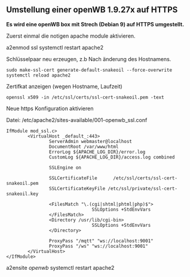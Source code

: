 ## Umstellung einer openWB 1.9.27x auf HTTPS ##

**Es wird eine openWB box mit Strech (Debian 9) auf HTTPS umgestellt.**

Zuerst einmal die notigen apache module aktivieren.

a2enmod ssl
systemctl restart apache2


Schlüsselpaar neu erzeugen, z.b Nach änderung des Hostnamens.
```
sudo make-ssl-cert generate-default-snakeoil --force-overwrite
systemctl reload apache2
```

Zertifkat anzeigen (wegen Hostname, Laufzeit)
```
openssl x509 -in /etc/ssl/certs/ssl-cert-snakeoil.pem -text
```

Neue https Konfiguration aktivieren


Datei:  /etc/apache2/sites-available/001-openwb_ssl.conf
```
IfModule mod_ssl.c>
        <VirtualHost _default_:443>
                ServerAdmin webmaster@localhost
                DocumentRoot /var/www/html
                ErrorLog ${APACHE_LOG_DIR}/error.log
                CustomLog ${APACHE_LOG_DIR}/access.log combined

                SSLEngine on

                SSLCertificateFile      /etc/ssl/certs/ssl-cert-snakeoil.pem
                SSLCertificateKeyFile /etc/ssl/private/ssl-cert-snakeoil.key

                <FilesMatch "\.(cgi|shtml|phtml|php)$">
                                SSLOptions +StdEnvVars
                </FilesMatch>
                <Directory /usr/lib/cgi-bin>
                                SSLOptions +StdEnvVars
                </Directory>

                ProxyPass "/mqtt" "ws://localhost:9001"
                ProxyPass "/ws" "ws://localhost:9001"
        </VirtualHost>
</IfModule>
```
a2ensite *openwb*
systemctl restart apache2



					



